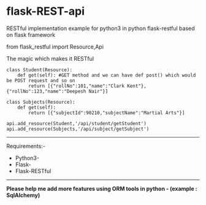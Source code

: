 # flask-REST-api 
RESTful implementation example for python3 in python flask-restful based on flask framework


from flask_restful import Resource,Api


The magic which makes it RESTful


```
class Student(Resource):
	def get(self): #GET method and we can have def post() which would be POST request and so on
		return [{"rollNo":101,"name":"Clark Kent"},{"rollNo":123,"name":"Deepesh Nair"}]

class Subjects(Resource):
	def get(self):
		return [{"subjectId":90210,"subjectName":"Martial Arts"}]

api.add_resource(Student,'/api/student/getStudent')
api.add_resource(Subjects,'/api/subject/getSubject')
```

***

Requirements:-
* Python3-
* Flask-
* Flask-RESTful

***

**Please help me add more features using ORM tools in python - (example : SqlAlchemy)**
